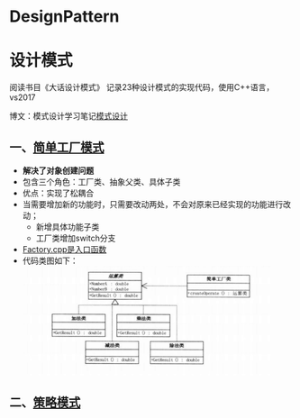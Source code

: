 ﻿# DesignPattern

# 设计模式

阅读书目《大话设计模式》
记录23种设计模式的实现代码，使用C++语言，vs2017

博文：模式设计学习笔记[模式设计](https://chengchengzi.github.io/2019/06/07/模式设计学习笔记/)

## 一、[简单工厂模式](SimpleFactory)

- **解决了对象创建问题**
- 包含三个角色：工厂类、抽象父类、具体子类
- 优点：实现了松耦合
- 当需要增加新的功能时，只需要改动两处，不会对原来已经实现的功能进行改动；
	- 新增具体功能子类
	- 工厂类增加switch分支
- [Factory.cpp是入口函数](SimpleFactory/Factory.cpp)
- 代码类图如下：
	![简单工厂类图](images/SimpleFactory.png)

## 二、[策略模式](Strategy)
